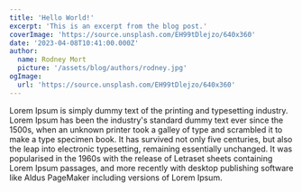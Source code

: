 ```yaml
---
title: 'Hello World!'
excerpt: 'This is an excerpt from the blog post.'
coverImage: 'https://source.unsplash.com/EH99tDlejzo/640x360'
date: '2023-04-08T10:41:00.000Z'
author:
  name: Rodney Mort
  picture: '/assets/blog/authors/rodney.jpg'
ogImage:
  url: 'https://source.unsplash.com/EH99tDlejzo/640x360'
---
```


Lorem Ipsum is simply dummy text of the printing and typesetting industry. Lorem Ipsum has been the industry's standard dummy text ever since the 1500s, when an unknown printer took a galley of type and scrambled it to make a type specimen book. It has survived not only five centuries, but also the leap into electronic typesetting, remaining essentially unchanged. It was popularised in the 1960s with the release of Letraset sheets containing Lorem Ipsum passages, and more recently with desktop publishing software like Aldus PageMaker including versions of Lorem Ipsum.
